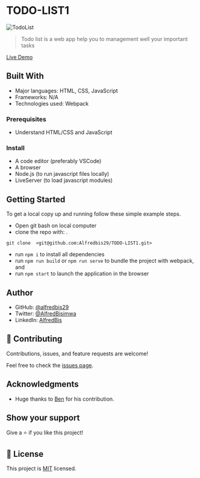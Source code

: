 # TODO-LIST1

![TodoList](https://user-images.githubusercontent.com/88894525/168420852-c5809e41-65cb-403a-a807-67bf886b9ed0.png)

> Todo list is a web app help you to management well your important tasks

[Live Demo](https://alfredbis29.github.io/TODO-LIST1/dist/index.html)

## Built With

- Major languages: HTML, CSS, JavaScript
- Frameworks: N/A
- Technologies used: Webpack

### Prerequisites

- Understand HTML/CSS and JavaScript

### Install

- A code editor (preferably VSCode)
- A browser
- Node.js (to run javascript files locally)
- LiveServer (to load javascript modules)

## Getting Started

To get a local copy up and running follow these simple example steps.

- Open git bash on local computer
- clone the repo with:
.
```
git clone  <git@github.com:Alfredbis29/TODO-LIST1.git>
```

- run `npm i` to install all dependencies
- run `npm run build` or `npm run serve` to bundle the project with webpack, and
- run `npm start` to launch the application in the browser

## Author

- GitHub: [@alfredbis29](https://github.com/Alfredbis29)
- Twitter: [@AlfredBisimwa](https://twitter.com/AlfredBisimwa1)
- LinkedIn: [AlfredBis](https://www.linkedin.com/in/kalumuna-bisimwa-0501a81a8/)

## 🤝 Contributing

Contributions, issues, and feature requests are welcome!

Feel free to check the [issues page](git@github.com:Alfredbis29/TODO-LIST1.git/issues).

## Acknowledgments

- Huge thanks to [Ben](https://github.com/Benmuiruri) for his contribution.

## Show your support

Give a ⭐️ if you like this project!

## 📝 License

This project is [MIT](LICENSE) licensed.
